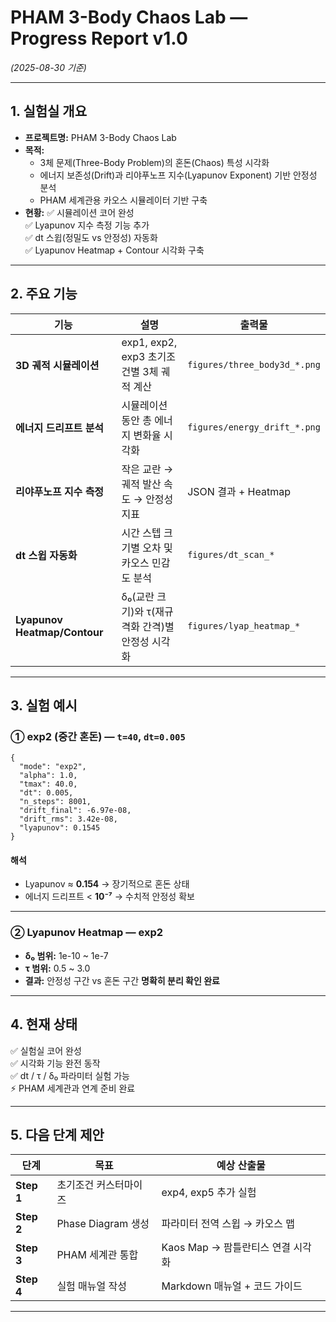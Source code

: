 # PHAM 3-Body Chaos Lab — Progress Report v1.0
*(2025-08-30 기준)*

---

## **1. 실험실 개요**
- **프로젝트명:** PHAM 3-Body Chaos Lab
- **목적:**
  - 3체 문제(Three-Body Problem)의 혼돈(Chaos) 특성 시각화
  - 에너지 보존성(Drift)과 리야푸노프 지수(Lyapunov Exponent) 기반 안정성 분석
  - PHAM 세계관용 카오스 시뮬레이터 기반 구축
- **현황:**
  ✅ 시뮬레이션 코어 완성  
  ✅ Lyapunov 지수 측정 기능 추가  
  ✅ dt 스윕(정밀도 vs 안정성) 자동화  
  ✅ Lyapunov Heatmap + Contour 시각화 구축  

---

## **2. 주요 기능**

| 기능 | 설명 | 출력물 |
|------|------|--------|
| **3D 궤적 시뮬레이션** | exp1, exp2, exp3 초기조건별 3체 궤적 계산 | `figures/three_body3d_*.png` |
| **에너지 드리프트 분석** | 시뮬레이션 동안 총 에너지 변화율 시각화 | `figures/energy_drift_*.png` |
| **리야푸노프 지수 측정** | 작은 교란 → 궤적 발산 속도 → 안정성 지표 | JSON 결과 + Heatmap |
| **dt 스윕 자동화** | 시간 스텝 크기별 오차 및 카오스 민감도 분석 | `figures/dt_scan_*` |
| **Lyapunov Heatmap/Contour** | δ₀(교란 크기)와 τ(재규격화 간격)별 안정성 시각화 | `figures/lyap_heatmap_*` |

---

## **3. 실험 예시**

### **① exp2 (중간 혼돈)** — `t=40`, `dt=0.005`

    {
      "mode": "exp2",
      "alpha": 1.0,
      "tmax": 40.0,
      "dt": 0.005,
      "n_steps": 8001,
      "drift_final": -6.97e-08,
      "drift_rms": 3.42e-08,
      "lyapunov": 0.1545
    }

#### 해석
- Lyapunov ≈ **0.154** → 장기적으로 혼돈 상태
- 에너지 드리프트 < **10⁻⁷** → 수치적 안정성 확보

---

### **② Lyapunov Heatmap — exp2**
- **δ₀ 범위:** 1e-10 ~ 1e-7  
- **τ 범위:** 0.5 ~ 3.0  
- **결과:** 안정성 구간 vs 혼돈 구간 **명확히 분리 확인 완료**

---

## **4. 현재 상태**
✅ 실험실 코어 완성  
✅ 시각화 기능 완전 동작  
✅ dt / τ / δ₀ 파라미터 실험 가능  
⚡ PHAM 세계관과 연계 준비 완료  

---

## **5. 다음 단계 제안**

| 단계 | 목표 | 예상 산출물 |
|------|------|------------------------|
| **Step 1** | 초기조건 커스터마이즈 | exp4, exp5 추가 실험 |
| **Step 2** | Phase Diagram 생성 | 파라미터 전역 스윕 → 카오스 맵 |
| **Step 3** | PHAM 세계관 통합 | Kaos Map → 팜틀란티스 연결 시각화 |
| **Step 4** | 실험 매뉴얼 작성 | Markdown 매뉴얼 + 코드 가이드 |

---
